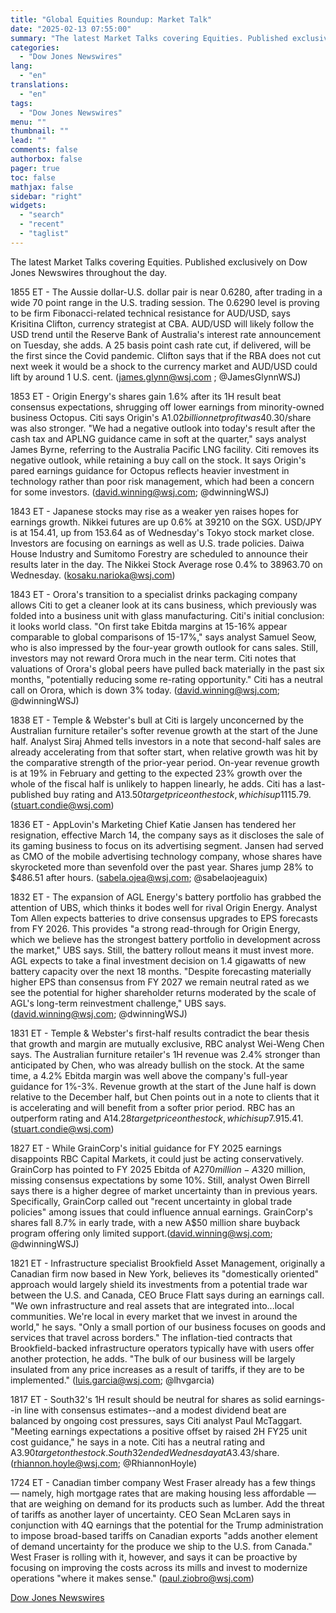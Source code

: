 ```yaml
---
title: "Global Equities Roundup: Market Talk"
date: "2025-02-13 07:55:00"
summary: "The latest Market Talks covering Equities. Published exclusively on Dow Jones Newswires throughout the day.1855 ET - The Aussie dollar-U.S. dollar pair is near 0.6280, after trading in a wide 70 point range in the U.S. trading session. The 0.6290 level is proving to be firm Fibonacci-related technical resistance for..."
categories:
  - "Dow Jones Newswires"
lang:
  - "en"
translations:
  - "en"
tags:
  - "Dow Jones Newswires"
menu: ""
thumbnail: ""
lead: ""
comments: false
authorbox: false
pager: true
toc: false
mathjax: false
sidebar: "right"
widgets:
  - "search"
  - "recent"
  - "taglist"
---
```


The latest Market Talks covering Equities. Published exclusively on Dow Jones Newswires throughout the day.

1855 ET - The Aussie dollar-U.S. dollar pair is near 0.6280, after trading in a wide 70 point range in the U.S. trading session. The 0.6290 level is proving to be firm Fibonacci-related technical resistance for AUD/USD, says Krisitina Clifton, currency strategist at CBA. AUD/USD will likely follow the USD trend until the Reserve Bank of Australia's interest rate announcement on Tuesday, she adds. A 25 basis point cash rate cut, if delivered, will be the first since the Covid pandemic. Clifton says that if the RBA does not cut next week it would be a shock to the currency market and AUD/USD could lift by around 1 U.S. cent. (james.glynn@wsj.com ; @JamesGlynnWSJ)

1853 ET - Origin Energy's shares gain 1.6% after its 1H result beat consensus expectations, shrugging off lower earnings from minority-owned business Octopus. Citi says Origin's A$1.02 billion net profit was 4% ahead of market hopes, while an interim dividend of A$0.30/share was also stronger. "We had a negative outlook into today's result after the cash tax and APLNG guidance came in soft at the quarter," says analyst James Byrne, referring to the Australia Pacific LNG facility. Citi removes its negative outlook, while retaining a buy call on the stock. It says Origin's pared earnings guidance for Octopus reflects heavier investment in technology rather than poor risk management, which had been a concern for some investors. (david.winning@wsj.com; @dwinningWSJ)

1843 ET - Japanese stocks may rise as a weaker yen raises hopes for earnings growth. Nikkei futures are up 0.6% at 39210 on the SGX. USD/JPY is at 154.41, up from 153.64 as of Wednesday's Tokyo stock market close. Investors are focusing on earnings as well as U.S. trade policies. Daiwa House Industry and Sumitomo Forestry are scheduled to announce their results later in the day. The Nikkei Stock Average rose 0.4% to 38963.70 on Wednesday. (kosaku.narioka@wsj.com)

1843 ET - Orora's transition to a specialist drinks packaging company allows Citi to get a cleaner look at its cans business, which previously was folded into a business unit with glass manufacturing. Citi's initial conclusion: it looks world class. "On first take Ebitda margins at 15-16% appear comparable to global comparisons of 15-17%," says analyst Samuel Seow, who is also impressed by the four-year growth outlook for cans sales. Still, investors may not reward Orora much in the near term. Citi notes that valuations of Orora's global peers have pulled back materially in the past six months, "potentially reducing some re-rating opportunity." Citi has a neutral call on Orora, which is down 3% today. (david.winning@wsj.com; @dwinningWSJ)

1838 ET - Temple & Webster's bull at Citi is largely unconcerned by the Australian furniture retailer's softer revenue growth at the start of the June half. Analyst Siraj Ahmed tells investors in a note that second-half sales are already accelerating from that softer start, when relative growth was hit by the comparative strength of the prior-year period. On-year revenue growth is at 19% in February and getting to the expected 23% growth over the whole of the fiscal half is unlikely to happen linearly, he adds. Citi has a last-published buy rating and A$13.50 target price on the stock, which is up 11% at A$15.79. (stuart.condie@wsj.com)

1836 ET - AppLovin's Marketing Chief Katie Jansen has tendered her resignation, effective March 14, the company says as it discloses the sale of its gaming business to focus on its advertising segment. Jansen had served as CMO of the mobile advertising technology company, whose shares have skyrocketed more than sevenfold over the past year. Shares jump 28% to $486.51 after hours. (sabela.ojea@wsj.com; @sabelaojeaguix)

1832 ET - The expansion of AGL Energy's battery portfolio has grabbed the attention of UBS, which thinks it bodes well for rival Origin Energy. Analyst Tom Allen expects batteries to drive consensus upgrades to EPS forecasts from FY 2026. This provides "a strong read-through for Origin Energy, which we believe has the strongest battery portfolio in development across the market," UBS says. Still, the battery rollout means it must invest more. AGL expects to take a final investment decision on 1.4 gigawatts of new battery capacity over the next 18 months. "Despite forecasting materially higher EPS than consensus from FY 2027 we remain neutral rated as we see the potential for higher shareholder returns moderated by the scale of AGL's long-term reinvestment challenge," UBS says. (david.winning@wsj.com; @dwinningWSJ)

1831 ET - Temple & Webster's first-half results contradict the bear thesis that growth and margin are mutually exclusive, RBC analyst Wei-Weng Chen says. The Australian furniture retailer's 1H revenue was 2.4% stronger than anticipated by Chen, who was already bullish on the stock. At the same time, a 4.2% Ebitda margin was well above the company's full-year guidance for 1%-3%. Revenue growth at the start of the June half is down relative to the December half, but Chen points out in a note to clients that it is accelerating and will benefit from a softer prior period. RBC has an outperform rating and A$14.28 target price on the stock, which is up 7.9% at A$15.41. (stuart.condie@wsj.com)

1827 ET - While GrainCorp's initial guidance for FY 2025 earnings disappoints RBC Capital Markets, it could just be acting conservatively. GrainCorp has pointed to FY 2025 Ebitda of A$270 million-A$320 million, missing consensus expectations by some 10%. Still, analyst Owen Birrell says there is a higher degree of market uncertainty than in previous years. Specifically, GrainCorp called out "recent uncertainty in global trade policies" among issues that could influence annual earnings. GrainCorp's shares fall 8.7% in early trade, with a new A$50 million share buyback program offering only limited support.(david.winning@wsj.com; @dwinningWSJ)

1821 ET - Infrastructure specialist Brookfield Asset Management, originally a Canadian firm now based in New York, believes its "domestically oriented" approach would largely shield its investments from a potential trade war between the U.S. and Canada, CEO Bruce Flatt says during an earnings call. "We own infrastructure and real assets that are integrated into...local communities. We're local in every market that we invest in around the world," he says. "Only a small portion of our business focuses on goods and services that travel across borders." The inflation-tied contracts that Brookfield-backed infrastructure operators typically have with users offer another protection, he adds. "The bulk of our business will be largely insulated from any price increases as a result of tariffs, if they are to be implemented." (luis.garcia@wsj.com; @lhvgarcia)

1817 ET - South32's 1H result should be neutral for shares as solid earnings--in line with consensus estimates--and a modest dividend beat are balanced by ongoing cost pressures, says Citi analyst Paul McTaggart. "Meeting earnings expectations a positive offset by raised 2H FY25 unit cost guidance," he says in a note. Citi has a neutral rating and A$3.90 target on the stock. South32 ended Wednesday at A$3.43/share. (rhiannon.hoyle@wsj.com; @RhiannonHoyle)

1724 ET - Canadian timber company West Fraser already has a few things — namely, high mortgage rates that are making housing less affordable — that are weighing on demand for its products such as lumber. Add the threat of tariffs as another layer of uncertainty. CEO Sean McLaren says in conjunction with 4Q earnings that the potential for the Trump administration to impose broad-based tariffs on Canadian exports "adds another element of demand uncertainty for the produce we ship to the U.S. from Canada." West Fraser is rolling with it, however, and says it can be proactive by focusing on improving the costs across its mills and invest to modernize operations "where it makes sense." (paul.ziobro@wsj.com)

[Dow Jones Newswires](https://www.tradingview.com/news/DJN_DN20250212016568:0/)
